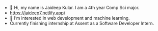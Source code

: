 - 👋 Hi, my name is Jaideep Kular. I am a 4th year Comp Sci major.
- https://jaideep7.netlify.app/
- 👀 I’m interested in web development and machine learning.
- Currently finishing internship at Assent as a Software Developer Intern.


<!---
jaideep-77/jaideep-77 is a ✨ special ✨ repository because its `README.md` (this file) appears on your GitHub profile.
You can click the Preview link to take a look at your changes.
--->
